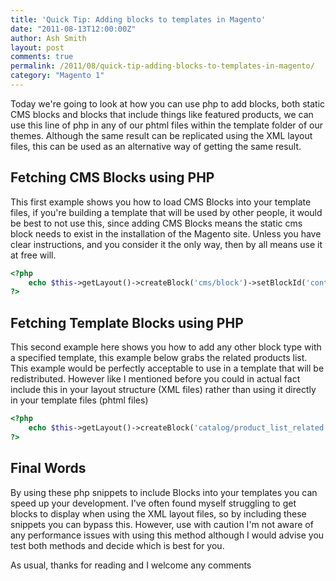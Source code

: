 ```yaml
---
title: 'Quick Tip: Adding blocks to templates in Magento'
date: "2011-08-13T12:00:00Z"
author: Ash Smith
layout: post
comments: true
permalink: /2011/08/quick-tip-adding-blocks-to-templates-in-magento/
category: "Magento 1"
---
```

Today we're going to look at how you can use php to add blocks, both static CMS blocks and blocks that include things like featured products, we can use this line of php in any of our phtml files within the template folder of our themes. Although the same result can be replicated using the XML layout files, this can be used as an alternative way of getting the same result.

## Fetching CMS Blocks using PHP

This first example shows you how to load CMS Blocks into your template files, if you're building a template that will be used by other people, it would be best to not use this, since adding CMS Blocks means the static cms block needs to exist in the installation of the Magento site. Unless you have clear instructions, and you consider it the only way, then by all means use it at free will.

```php
<?php
    echo $this->getLayout()->createBlock('cms/block')->setBlockId('contacts_text')->toHtml();
?>
```

## Fetching Template Blocks using PHP

This second example here shows you how to add any other block type with a specified template, this example below grabs the related products list. This example would be perfectly acceptable to use in a template that will be redistributed. However like I mentioned before you could in actual fact include this in your layout structure (XML files) rather than using it directly in your template files (phtml files)

```php
<?php
    echo $this->getLayout()->createBlock('catalog/product_list_related')->setTemplate('catalog/product/list/related.phtml')->toHtml();
?>
```

## Final Words

By using these php snippets to include Blocks into your templates you can speed up your development. I've often found myself struggling to get blocks to display when using the XML layout files, so by including these snippets you can bypass this. However, use with caution I'm not aware of any performance issues with using this method although I would advise you test both methods and decide which is best for you.

As usual, thanks for reading and I welcome any comments
